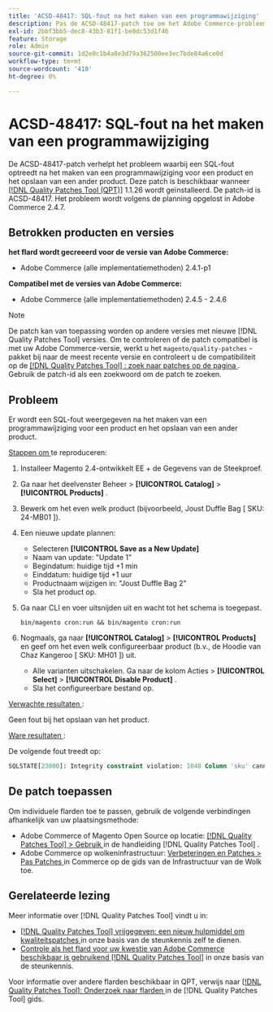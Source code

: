 ```yaml
---
title: 'ACSD-48417: SQL-fout na het maken van een programmawijziging'
description: Pas de ACSD-48417-patch toe om het Adobe Commerce-probleem op te lossen, waarbij een SQL-fout optreedt nadat een wijziging in het programma voor een product is gemaakt en een ander product is opgeslagen.
exl-id: 2bbf3bb5-dec8-43b3-81f1-be0dc53d1f46
feature: Storage
role: Admin
source-git-commit: 1d2e0c1b4a8e3d79a362500ee3ec7bde84a6ce0d
workflow-type: tm+mt
source-wordcount: '410'
ht-degree: 0%

---
```


# ACSD-48417: SQL-fout na het maken van een programmawijziging

De ACSD-48417-patch verhelpt het probleem waarbij een SQL-fout optreedt na het maken van een programmawijziging voor een product en het opslaan van een ander product. Deze patch is beschikbaar wanneer [[!DNL Quality Patches Tool (QPT)]](/help/announcements/adobe-commerce-announcements/magento-quality-patches-released-new-tool-to-self-serve-quality-patches.md) 1.1.26 wordt geïnstalleerd. De patch-id is ACSD-48417. Het probleem wordt volgens de planning opgelost in Adobe Commerce 2.4.7.

## Betrokken producten en versies

**het flard wordt gecreeerd voor de versie van Adobe Commerce:**

* Adobe Commerce (alle implementatiemethoden) 2.4.1-p1

**Compatibel met de versies van Adobe Commerce:**

* Adobe Commerce (alle implementatiemethoden) 2.4.5 - 2.4.6

>[!NOTE]
>
>De patch kan van toepassing worden op andere versies met nieuwe [!DNL Quality Patches Tool] versies. Om te controleren of de patch compatibel is met uw Adobe Commerce-versie, werkt u het `magento/quality-patches` -pakket bij naar de meest recente versie en controleert u de compatibiliteit op de [[!DNL Quality Patches Tool] : zoek naar patches op de pagina ](https://experienceleague.adobe.com/tools/commerce-quality-patches/index.html) . Gebruik de patch-id als een zoekwoord om de patch te zoeken.

## Probleem

Er wordt een SQL-fout weergegeven na het maken van een programmawijziging voor een product en het opslaan van een ander product.

<u> Stappen om </u> te reproduceren:

1. Installeer Magento 2.4-ontwikkelt EE + de Gegevens van de Steekproef.
1. Ga naar het deelvenster Beheer > **[!UICONTROL Catalog]** > **[!UICONTROL Products]** .
1. Bewerk om het even welk product (bijvoorbeeld, Joust Duffle Bag [ SKU: 24-MB01 ]).
1. Een nieuwe update plannen:
   * Selecteren **[!UICONTROL Save as a New Update]**
   * Naam van update: &quot;Update 1&quot;
   * Begindatum: huidige tijd +1 min
   * Einddatum: huidige tijd +1 uur
   * Productnaam wijzigen in: &quot;Joust Duffle Bag 2&quot;
   * Sla het product op.
1. Ga naar CLI en voer uitsnijden uit en wacht tot het schema is toegepast.

   ```
   bin/magento cron:run && bin/magento cron:run
   ```

1. Nogmaals, ga naar **[!UICONTROL Catalog]** > **[!UICONTROL Products]** en geef om het even welk configureerbaar product (b.v., de Hoodie van Chaz Kangeroo [ SKU: MH01 ]) uit.

   * Alle varianten uitschakelen. Ga naar de kolom Acties > **[!UICONTROL Select]** > **[!UICONTROL Disable Product]** .
   * Sla het configureerbare bestand op.

<u> Verwachte resultaten </u>:

Geen fout bij het opslaan van het product.

<u> Ware resultaten </u>:

De volgende fout treedt op:

```SQL
SQLSTATE[23000]: Integrity constraint violation: 1048 Column 'sku' cannot be null, query was: INSERT INTO `catalog_product_entity` (`entity_id`, `sku`, `row_id`, `created_in`, `updated_in`) VALUES (?, ?, ?, ?, ?)
```

## De patch toepassen

Om individuele flarden toe te passen, gebruik de volgende verbindingen afhankelijk van uw plaatsingsmethode:

* Adobe Commerce of Magento Open Source op locatie: [[!DNL Quality Patches Tool]  > Gebruik ](https://experienceleague.adobe.com/docs/commerce-operations/tools/quality-patches-tool/usage.html) in de handleiding [!DNL Quality Patches Tool] .
* Adobe Commerce op wolkeninfrastructuur: [ Verbeteringen en Patches > Pas Patches ](https://experienceleague.adobe.com/docs/commerce-cloud-service/user-guide/develop/upgrade/apply-patches.html) in Commerce op de gids van de Infrastructuur van de Wolk toe.

## Gerelateerde lezing

Meer informatie over [!DNL Quality Patches Tool] vindt u in:

* [[!DNL Quality Patches Tool]  vrijgegeven: een nieuw hulpmiddel om kwaliteitspatches ](/help/announcements/adobe-commerce-announcements/magento-quality-patches-released-new-tool-to-self-serve-quality-patches.md) in onze basis van de steunkennis zelf te dienen.
* [ Controle als het flard voor uw kwestie van Adobe Commerce beschikbaar is gebruikend  [!DNL Quality Patches Tool]](/help/support-tools/patches-available-in-qpt-tool/check-patch-for-magento-issue-with-magento-quality-patches.md) in onze basis van de steunkennis.

Voor informatie over andere flarden beschikbaar in QPT, verwijs naar [[!DNL Quality Patches Tool]: Onderzoek naar flarden ](https://experienceleague.adobe.com/tools/commerce-quality-patches/index.html) in de [!DNL Quality Patches Tool] gids.
